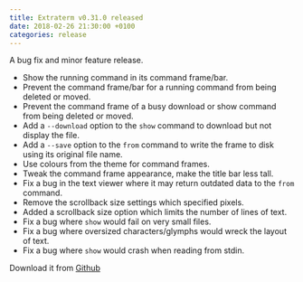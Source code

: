 ```yaml
---
title: Extraterm v0.31.0 released
date: 2018-02-26 21:30:00 +0100
categories: release
---
```

A bug fix and minor feature release.

* Show the running command in its command frame/bar.
* Prevent the command frame/bar for a running command from being deleted or moved.
* Prevent the command frame of a busy download or show command from being deleted or moved.
* Add a `--download` option to the `show` command to download but not display the file.
* Add a `--save` option to the `from` command to write the frame to disk using its original file name.
* Use colours from the theme for command frames.
* Tweak the command frame appearance, make the title bar less tall.
* Fix a bug in the text viewer where it may return outdated data to the `from` command.
* Remove the scrollback size settings which specified pixels.
* Added a scrollback size option which limits the number of lines of text.
* Fix a bug where `show` would fail on very small files.
* Fix a bug where oversized characters/glymphs would wreck the layout of text.
* Fix a bug where `show` would crash when reading from stdin.

Download it from [Github](https://github.com/sedwards2009/extraterm/releases/tag/v0.31.0)

